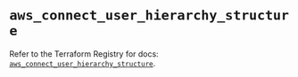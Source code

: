 # `aws_connect_user_hierarchy_structure`

Refer to the Terraform Registry for docs: [`aws_connect_user_hierarchy_structure`](https://registry.terraform.io/providers/hashicorp/aws/5.60.0/docs/resources/connect_user_hierarchy_structure).
